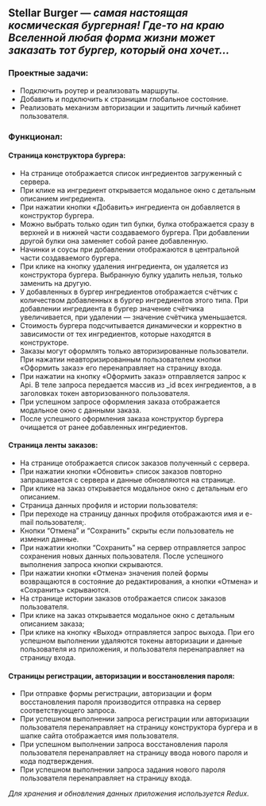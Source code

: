 ## Stellar Burger — *самая настоящая космическая бургерная! Где-то на краю Вселенной любая форма жизни может заказать тот бургер, который она хочет…*  

### Проектные задачи:
- Подключить роутер и реализовать маршруты.
- Добавить и подключить к страницам глобальное состояние.
- Реализовать механизм авторизации и защитить личный кабинет пользователя.

### Функционал:

#### Страница конструктора бургера:
- На странице отображается список ингредиентов загруженный с сервера.
- При клике на ингредиент открывается модальное окно с детальным описанием ингредиента.
- При нажатии кнопки «Добавить» ингредиента он добавляется в конструктор бургера.
- Можно выбрать только один тип булки, булка отображается сразу в верхней и в нижней части создаваемого бургера. При добавлении другой булки она заменяет собой ранее добавленную.
- Начинки и соусы при добавлении отображаются в центральной части создаваемого бургера.
- При клике на кнопку удаления ингредиента, он удаляется из конструктора бургера. Выбранную булку удалить нельзя, только заменить на другую.
- У добавленных в бургер ингредиентов отображается счётчик с количеством добавленных в бургер ингредиентов этого типа. При добавлении ингредиента в бургер значение счётчика увеличивается, при удалении — значение счётчика уменьшается.
- Стоимость бургера подсчитывается динамически и корректно в зависимости от тех ингредиентов, которые находятся в конструкторе.
- Заказы могут оформлять только авторизированные пользователи. При нажатии неавторизированным пользователем кнопки «Оформить заказ» его перенаправляет на страницу входа.
- При нажатии на кнопку «Оформить заказ» отправляется запрос к Api. В теле запроса передается массив из _id всех ингредиентов, а в заголовках токен авторизованного пользователя.
- При успешном запросе оформления заказа отображается модальное окно с данными заказа.
- После успешного оформления заказа конструктор бургера очищается от ранее добавленных ингредиентов.
#### Страница ленты заказов:
- На странице отображается список заказов полученный с сервера.
- При нажатии кнопки «Обновить» список заказов повторно запрашивается с сервера и данные обновляются на странице.
- При клике на заказ открывается модальное окно с детальным его описанием.
- Страница данных профиля и истории пользователя:
- При переходе на страницу данных профиля отображаются имя и e-mail пользователя;.
- Кнопки “Отмена” и “Сохранить” скрыты если пользователь не изменил данные.
- При нажатии кнопки “Сохранить” на сервер отправляется запрос сохранения новых данных пользователя. После успешного выполнения запроса кнопки скрываются.
- При нажатии кнопки «Отмена» значения полей формы возвращаются в состояние до редактирования, а кнопки «Отмена» и «Сохранить» скрываются.
- На странице истории заказов отображается список заказов пользователя.
- При клике на заказ открывается модальное окно с детальным описанием заказа;
- При клике на кнопку «Выход» отправляется запрос выхода. При его успешном выполнении удаляются токены авторизации и данные пользователя из приложения, и пользователя перенаправляет на страницу входа.
#### Страницы регистрации, авторизации и восстановления пароля:
- При отправке формы регистрации, авторизации и форм восстановления пароля производится отправка на сервер соответствующего запроса.
- При успешном выполнении запроса регистрации или авторизации пользователя перенаправляет на страницу конструктора бургера и в шапке сайта отображается имя пользователя.
- При успешном выполнении запроса восстановления пароля пользователя перенаправляет на страницу ввода нового пароля и кода подтверждения.
- При успешном выполнении запроса задания нового пароля пользователя перенаправляет на страницу входа.

*Для хранения и обновления данных приложения используется Redux.*